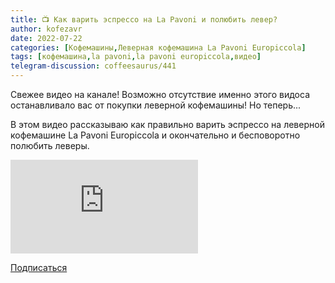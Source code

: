 ```yaml
---
title: 📺 Как варить эспрессо на La Pavoni и полюбить левер?
author: kofezavr
date: 2022-07-22
categories: [Кофемашины,Леверная кофемашина La Pavoni Europiccola]
tags: [кофемашина,la pavoni,la pavoni europiccola,видео]
telegram-discussion: coffeesaurus/441
---
```

Свежее видео на канале! Возможно отсутствие именно этого видоса останавливало вас от покупки леверной кофемашины! Но теперь...

В этом видео рассказываю как правильно варить эспрессо на леверной кофемашине La Pavoni Europiccola и окончательно и бесповоротно полюбить леверы.

<p><div class="youtube-wrapper"><iframe src="https://www.youtube.com/embed/-cOwIvrg_YY?controls=0" title="YouTube video player" frameborder="0" allow="accelerometer; autoplay; clipboard-write; encrypted-media; gyroscope; picture-in-picture" allowfullscreen></iframe></div></p>

<a class="play" href="https://www.youtube.com/c/Coffeesaurus?sub_confirmation=1"><i class="fab fa-youtube"></i> Подписаться</a>